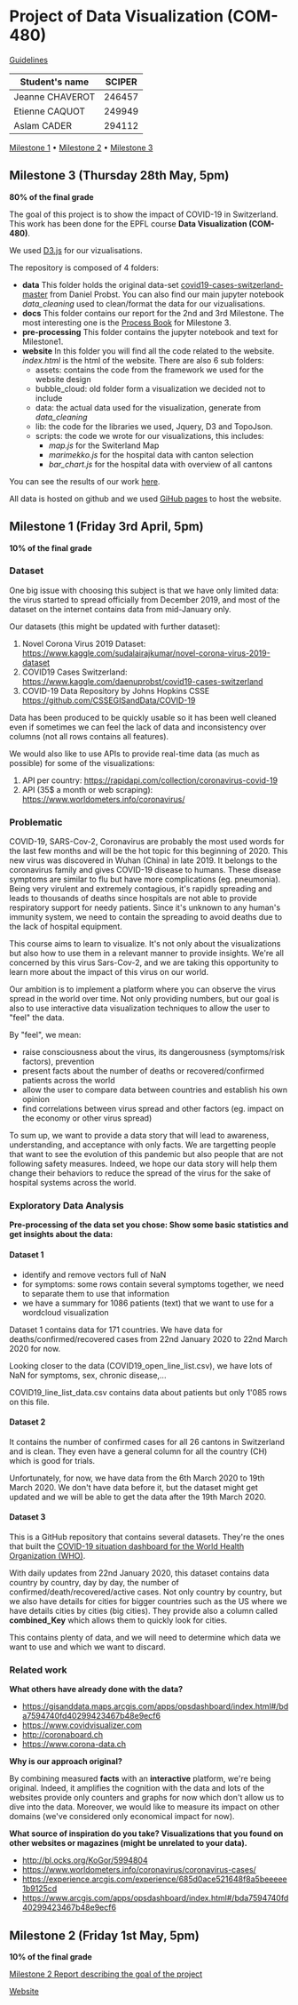 # Project of Data Visualization (COM-480)

[Guidelines](https://com-480-data-visualization.github.io/2020-project-guidelines/)

| Student's name | SCIPER |
| -------------- | ------ |
| Jeanne CHAVEROT | 246457 |
| Etienne CAQUOT | 249949 |
| Aslam CADER | 294112 |

[Milestone 1](#milestone-1-friday-3rd-april-5pm) • [Milestone 2](#milestone-2-friday-1st-may-5pm) • [Milestone 3](#milestone-3-thursday-28th-may-5pm)

## Milestone 3 (Thursday 28th May, 5pm)

**80% of the final grade**

The goal of this project is to show the impact of COVID-19 in Switzerland. <br>
This work has been done for the EPFL course **Data Visualization (COM-480)**.

We used [D3.js](https://d3js.org) for our vizualisations. 

The repository is composed of 4 folders:

  - **data** This folder holds the original data-set [covid19-cases-switzerland-master](https://github.com/daenuprobst/covid19-cases-switzerland) from Daniel Probst. You can also find our main jupyter notebook  *data_cleaning* used to clean/format the data for our vizualisations.
  - **docs** This folder contains our report for the 2nd and 3rd Milestone. The most interesting one is the [Process Book](docs/LCELO_milestone3_dataviz.pdf) for Milestone 3.
  - **pre-processing** This folder contains the jupyter notebook and text for Milestone1.
  - **website** In this folder you will find all the code related to the website. *index.html* is the html of the website. There are also 6 sub folders:
    - assets: contains the code from the framework we used for the website design
    - bubble_cloud: old folder form a visualization we decided not to include
    - data: the actual data used for the visualization, generate from *data_cleaning*
    - lib: the code for the libraries we used, Jquery, D3 and TopoJson.
    - scripts: the code we wrote for our visualizations, this includes:
      - *map.js* for the Switerland Map
      - *marimekko.js* for the hospital data with canton selection
      - *bar_chart.js* for the hospital data with overview of all cantons
    
You can see the results of our work [here](https://com-480-data-visualization.github.io/com-480-project-lcelo/website/).

All data is hosted on github and we used [GiHub pages](https://pages.github.com) to host the website.

## Milestone 1 (Friday 3rd April, 5pm)

**10% of the final grade**

### Dataset

One big issue with choosing this subject is that we have only limited data: the virus started to spread officially from December 2019, and most of the dataset on the internet contains data from mid-January only.

Our datasets (this might be updated with further dataset):
1. Novel Corona Virus 2019 Dataset: https://www.kaggle.com/sudalairajkumar/novel-corona-virus-2019-dataset
2. COVID19 Cases Switzerland: https://www.kaggle.com/daenuprobst/covid19-cases-switzerland
3. COVID-19 Data Repository by Johns Hopkins CSSE https://github.com/CSSEGISandData/COVID-19


Data has been produced to be quickly usable so it has been well cleaned even if sometimes we can feel the lack of data and inconsistency over columns (not all rows contains all features).


We would also like to use APIs to provide real-time data (as much as possible) for some of the visualizations:
1. API per country: https://rapidapi.com/collection/coronavirus-covid-19
2. API (35$ a month or web scraping):  https://www.worldometers.info/coronavirus/


### Problematic

COVID-19, SARS-Cov-2, Coronavirus are probably the most used words for the last few months and will be the hot topic for this beginning of 2020.
This new virus was discovered in Wuhan (China) in late 2019. It belongs to the coronavirus family and gives COVID-19 disease to humans. These disease symptoms are similar to flu but have more complications (eg. pneumonia). Being very virulent and extremely contagious, it's rapidly spreading and leads to thousands of deaths since hospitals are not able to provide respiratory support for needy patients. Since it's unknown to any human's immunity system, we need to contain the spreading to avoid deaths due to the lack of hospital equipment.

This course aims to learn to visualize. It's not only about the visualizations but also how to use them in a relevant manner to provide insights. We're all concerned by this virus Sars-Cov-2, and we are taking this opportunity to learn more about the impact of this virus on our world.

Our ambition is to implement a platform where you can observe the virus spread in the world over time. Not only providing numbers, but our goal is also to use interactive data visualization techniques to allow the user to "feel" the data.

By "feel", we mean:
- raise consciousness about the virus, its dangerousness (symptoms/risk factors), prevention
- present facts about the number of deaths or recovered/confirmed patients across the world
- allow the user to compare data between countries and establish his own opinion
- find correlations between virus spread and other factors (eg. impact on the economy or other virus spread)


To sum up, we want to provide a data story that will lead to awareness, understanding, and acceptance with only facts.
We are targetting people that want to see the evolution of this pandemic but also people that are not following safety measures. Indeed, we hope our data story will help them change their behaviors to reduce the spread of the virus for the sake of hospital systems across the world.


### Exploratory Data Analysis

__Pre-processing of the data set you chose:
Show some basic statistics and get insights about the data:__


#### Dataset 1
- identify and remove vectors full of NaN
- for symptoms: some rows contain several symptoms together, we need to separate them to use that information
- we have a summary for 1086 patients (text) that we want to use for a  wordcloud visualization

Dataset 1 contains data for 171 countries. We have data for deaths/confirmed/recovered cases from 22nd January 2020 to 22nd March 2020 for now.

Looking closer to the data (COVID19_open_line_list.csv), we have lots of NaN for symptoms, sex, chronic disease,...

COVID19_line_list_data.csv contains data about patients but only 1'085 rows on this file.

#### Dataset 2
It contains the number of confirmed cases for all 26 cantons in Switzerland and is clean. They even have a general column for all the country (CH) which is good for trials.

Unfortunately, for now, we have data from the 6th March 2020 to 19th March 2020. We don't have data before it, but the dataset might get updated and we will be able to get the data after the 19th March 2020.

#### Dataset 3
This is a GitHub repository that contains several datasets. They're the ones that built the [COVID-19 situation dashboard for the World Health Organization (WHO)](https://experience.arcgis.com/experience/685d0ace521648f8a5beeeee1b9125cd).

With daily updates from 22nd January 2020, this dataset contains data country by country, day by day, the number of confirmed/death/recovered/active cases.
Not only country by country, but we also have details for cities for bigger countries such as the US where we have details cities by cities (big cities). They provide also a column called __combined_Key__ which allows them to quickly look for cities.

This contains plenty of data, and we will need to determine which data we want to use and which we want to discard.

### Related work

__What others have already done with the data?__
- https://gisanddata.maps.arcgis.com/apps/opsdashboard/index.html#/bda7594740fd40299423467b48e9ecf6
- https://www.covidvisualizer.com
- http://coronaboard.ch
- https://www.corona-data.ch


__Why is our approach original?__

By combining measured **facts** with an **interactive** platform, we're being original. Indeed, it amplifies the cognition with the data and lots of the websites provide only counters and graphs for now which don't allow us to dive into the data. Moreover, we would like to measure its impact on other domains (we've considered only economical impact for now).


__What source of inspiration do you take? Visualizations that you found on other websites or magazines (might be unrelated to your data).__
- http://bl.ocks.org/KoGor/5994804
- https://www.worldometers.info/coronavirus/coronavirus-cases/
- https://experience.arcgis.com/experience/685d0ace521648f8a5beeeee1b9125cd
- https://www.arcgis.com/apps/opsdashboard/index.html#/bda7594740fd40299423467b48e9ecf6




## Milestone 2 (Friday 1st May, 5pm)

**10% of the final grade**

[Milestone 2 Report describing the goal of the project](docs/LCELO_milestone2_dataviz.pdf)

[Website](https://com-480-data-visualization.github.io/com-480-project-lcelo/website/)
